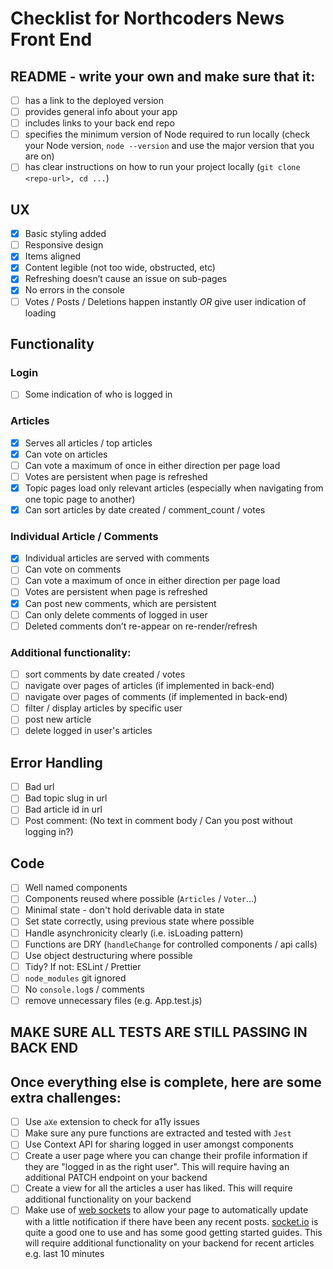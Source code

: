 # Checklist for Northcoders News Front End

## README - write your own and make sure that it:

- [ ] has a link to the deployed version
- [ ] provides general info about your app
- [ ] includes links to your back end repo
- [ ] specifies the minimum version of Node required to run locally (check your Node version, `node --version` and use the major version that you are on)
- [ ] has clear instructions on how to run your project locally (`git clone <repo-url>, cd ...`)

## UX

- [x] Basic styling added
- [ ] Responsive design
- [x] Items aligned
- [x] Content legible (not too wide, obstructed, etc)
- [x] Refreshing doesn’t cause an issue on sub-pages
- [x] No errors in the console
- [ ] Votes / Posts / Deletions happen instantly _OR_ give user indication of loading

## Functionality

### Login

- [ ] Some indication of who is logged in

### Articles

- [x] Serves all articles / top articles
- [x] Can vote on articles
- [ ] Can vote a maximum of once in either direction per page load
- [ ] Votes are persistent when page is refreshed
- [x] Topic pages load only relevant articles (especially when navigating from one topic page to another)
- [x] Can sort articles by date created / comment_count / votes

### Individual Article / Comments

- [x] Individual articles are served with comments
- [ ] Can vote on comments
- [ ] Can vote a maximum of once in either direction per page load
- [ ] Votes are persistent when page is refreshed
- [x] Can post new comments, which are persistent
- [ ] Can only delete comments of logged in user
- [ ] Deleted comments don’t re-appear on re-render/refresh

### Additional functionality:

- [ ] sort comments by date created / votes
- [ ] navigate over pages of articles (if implemented in back-end)
- [ ] navigate over pages of comments (if implemented in back-end)
- [ ] filter / display articles by specific user
- [ ] post new article
- [ ] delete logged in user's articles

## Error Handling

- [ ] Bad url
- [ ] Bad topic slug in url
- [ ] Bad article id in url
- [ ] Post comment: (No text in comment body / Can you post without logging in?)

## Code

- [ ] Well named components
- [ ] Components reused where possible (`Articles` / `Voter`...)
- [ ] Minimal state - don't hold derivable data in state
- [ ] Set state correctly, using previous state where possible
- [ ] Handle asynchronicity clearly (i.e. isLoading pattern)
- [ ] Functions are DRY (`handleChange` for controlled components / api calls)
- [ ] Use object destructuring where possible
- [ ] Tidy? If not: ESLint / Prettier
- [ ] `node_modules` git ignored
- [ ] No `console.log`s / comments
- [ ] remove unnecessary files (e.g. App.test.js)

## MAKE SURE ALL TESTS ARE STILL PASSING IN BACK END

## Once everything else is complete, here are some extra challenges:

- [ ] Use `aXe` extension to check for a11y issues
- [ ] Make sure any pure functions are extracted and tested with `Jest`
- [ ] Use Context API for sharing logged in user amongst components
- [ ] Create a user page where you can change their profile information if they are "logged in as the right user". This will require having an additional PATCH endpoint on your backend
- [ ] Create a view for all the articles a user has liked. This will require additional functionality on your backend
- [ ] Make use of [web sockets](https://en.wikipedia.org/wiki/WebSocket) to allow your page to automatically update with a little notification if there have been any recent posts. [socket.io](https://socket.io/) is quite a good one to use and has some good getting started guides. This will require additional functionality on your backend for recent articles e.g. last 10 minutes
